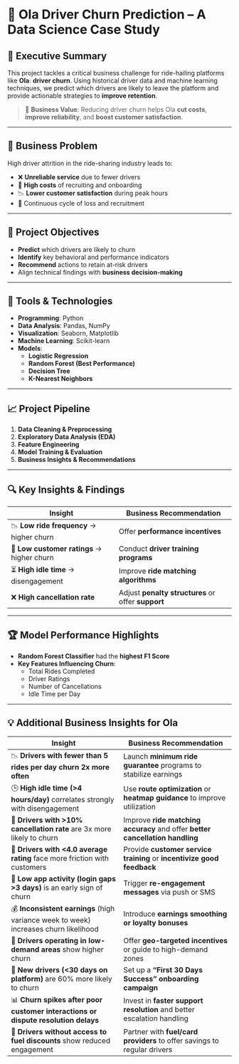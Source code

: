 # 🚖 Ola Driver Churn Prediction – A Data Science Case Study



## 📌 **Executive Summary**

This project tackles a critical business challenge for ride-hailing platforms like **Ola**: **driver churn**. Using historical driver data and machine learning techniques, we predict which drivers are likely to leave the platform and provide actionable strategies to **improve retention**.

> 🧠 **Business Value**: Reducing driver churn helps Ola **cut costs**, **improve reliability**, and **boost customer satisfaction**.

---

## 🧠 **Business Problem**

High driver attrition in the ride-sharing industry leads to:

- ❌ **Unreliable service** due to fewer drivers
- 💸 **High costs** of recruiting and onboarding
- 📉 **Lower customer satisfaction** during peak hours
- 🔁 Continuous cycle of loss and recruitment

---

## 🎯 **Project Objectives**

- **Predict** which drivers are likely to churn
- **Identify** key behavioral and performance indicators
- **Recommend** actions to retain at-risk drivers
- Align technical findings with **business decision-making**

---

## 🧰 **Tools & Technologies**

- **Programming**: Python  
- **Data Analysis**: Pandas, NumPy  
- **Visualization**: Seaborn, Matplotlib  
- **Machine Learning**: Scikit-learn  
- **Models**: 
  - **Logistic Regression**
  - **Random Forest (Best Performance)**
  - **Decision Tree**
  - **K-Nearest Neighbors**

---

## 📈 **Project Pipeline**

1. **Data Cleaning & Preprocessing**
2. **Exploratory Data Analysis (EDA)**
3. **Feature Engineering**
4. **Model Training & Evaluation**
5. **Business Insights & Recommendations**

---

## 🔍 **Key Insights & Findings**

| **Insight** | **Business Recommendation** |
|------------|------------------------------|
| 📉 **Low ride frequency** → higher churn | Offer **performance incentives** |
| 💬 **Low customer ratings** → higher churn | Conduct **driver training programs** |
| ⏳ **High idle time** → disengagement | Improve **ride matching algorithms** |
| ❌ **High cancellation rate** | Adjust **penalty structures** or offer **support** |

---

## 🏆 **Model Performance Highlights**

- **Random Forest Classifier** had the **highest F1 Score**
- **Key Features Influencing Churn**:
  - Total Rides Completed
  - Driver Ratings
  - Number of Cancellations
  - Idle Time per Day

---
## 💡 Additional Business Insights for Ola

| **Insight** | **Business Recommendation** |
|------------|------------------------------|
| 📉 **Drivers with fewer than 5 rides per day churn 2x more often** | Launch **minimum ride guarantee** programs to stabilize earnings |
| 🕒 **High idle time (>4 hours/day)** correlates strongly with disengagement | Use **route optimization** or **heatmap guidance** to improve utilization |
| 🛑 **Drivers with >10% cancellation rate** are 3x more likely to churn | Improve **ride matching accuracy** and offer **better cancellation handling** |
| 💬 **Drivers with <4.0 average rating** face more friction with customers | Provide **customer service training** or **incentivize good feedback** |
| 📱 **Low app activity (login gaps >3 days)** is an early sign of churn | Trigger **re-engagement messages** via push or SMS |
| 💰 **Inconsistent earnings** (high variance week to week) increases churn likelihood | Introduce **earnings smoothing or loyalty bonuses** |
| 📍 **Drivers operating in low-demand areas** show higher churn | Offer **geo-targeted incentives** or guide to high-demand zones |
| 🎯 **New drivers (<30 days on platform)** are 60% more likely to churn | Set up a **“First 30 Days Success” onboarding campaign** |
| 📊 **Churn spikes after poor customer interactions or dispute resolution delays** | Invest in **faster support resolution** and better escalation handling |
| 🧾 **Drivers without access to fuel discounts** show reduced engagement | Partner with **fuel/card providers** to offer savings to regular drivers |




